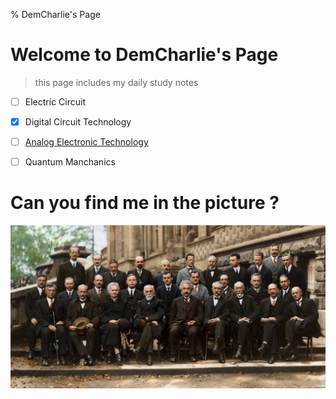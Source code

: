 % DemCharlie's Page

# Welcome to DemCharlie's Page

> this page includes my daily study notes

- [ ] Electric Circuit

- [x] Digital Circuit Technology

- [ ] [Analog Electronic Technology](./AnalogElectronicTechnology.md)

- [ ] Quantum Manchanics

# Can you find me in the picture ?

![找不到图片](./索维尔会议.jpg)
